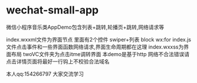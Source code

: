# wechat-small-app
微信小程序音乐类AppDemo包含列表+跳转,轮播页+跳转,网络请求等

index.wxxml文件为界面节点 里面有2个控件 swiper+列表 block wx:for
index.js文件点击事件和一些界面函数网络请求,界面生命周期都在这理
index.wxxss为界面布局
twoVC文件夹为点击itme调转界面
本demo是基于http 网络不合法错误请点击详情页面将最好一行钩上不校验合法域名

本人qq:154266797 大家交流学习
